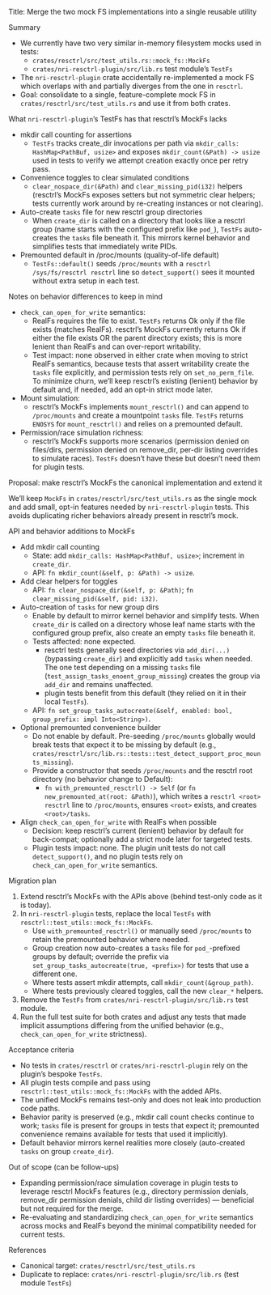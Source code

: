 Title: Merge the two mock FS implementations into a single reusable utility

Summary

- We currently have two very similar in-memory filesystem mocks used in tests:
  - `crates/resctrl/src/test_utils.rs::mock_fs::MockFs`
  - `crates/nri-resctrl-plugin/src/lib.rs` test module’s `TestFs`
- The `nri-resctrl-plugin` crate accidentally re-implemented a mock FS which overlaps with and partially diverges from the one in `resctrl`.
- Goal: consolidate to a single, feature-complete mock FS in `crates/resctrl/src/test_utils.rs` and use it from both crates.

What `nri-resctrl-plugin`’s TestFs has that resctrl’s MockFs lacks

- mkdir call counting for assertions
  - `TestFs` tracks create_dir invocations per path via `mkdir_calls: HashMap<PathBuf, usize>` and exposes `mkdir_count(&Path) -> usize` used in tests to verify we attempt creation exactly once per retry pass.
- Convenience toggles to clear simulated conditions
  - `clear_nospace_dir(&Path)` and `clear_missing_pid(i32)` helpers (resctrl’s MockFs exposes setters but not symmetric clear helpers; tests currently work around by re-creating instances or not clearing).
- Auto-create `tasks` file for new resctrl group directories
  - When `create_dir` is called on a directory that looks like a resctrl group (name starts with the configured prefix like `pod_`), `TestFs` auto-creates the `tasks` file beneath it. This mirrors kernel behavior and simplifies tests that immediately write PIDs.
- Premounted default in /proc/mounts (quality-of-life default)
  - `TestFs::default()` seeds `/proc/mounts` with a `resctrl /sys/fs/resctrl resctrl` line so `detect_support()` sees it mounted without extra setup in each test.

Notes on behavior differences to keep in mind

- `check_can_open_for_write` semantics:
  - RealFs requires the file to exist. `TestFs` returns Ok only if the file exists (matches RealFs). resctrl’s MockFs currently returns Ok if either the file exists OR the parent directory exists; this is more lenient than RealFs and can over-report writability.
  - Test impact: none observed in either crate when moving to strict RealFs semantics, because tests that assert writability create the `tasks` file explicitly, and permission tests rely on `set_no_perm_file`. To minimize churn, we’ll keep resctrl’s existing (lenient) behavior by default and, if needed, add an opt-in strict mode later.
- Mount simulation:
  - resctrl’s MockFs implements `mount_resctrl()` and can append to `/proc/mounts` and create a mountpoint `tasks` file. `TestFs` returns `ENOSYS` for `mount_resctrl()` and relies on a premounted default.
- Permission/race simulation richness:
  - resctrl’s MockFs supports more scenarios (permission denied on files/dirs, permission denied on remove_dir, per-dir listing overrides to simulate races). `TestFs` doesn’t have these but doesn’t need them for plugin tests.

Proposal: make resctrl’s MockFs the canonical implementation and extend it

We’ll keep `MockFs` in `crates/resctrl/src/test_utils.rs` as the single mock and add small, opt-in features needed by `nri-resctrl-plugin` tests. This avoids duplicating richer behaviors already present in resctrl’s mock.

API and behavior additions to MockFs

- Add mkdir call counting
  - State: add `mkdir_calls: HashMap<PathBuf, usize>`; increment in `create_dir`.
  - API: `fn mkdir_count(&self, p: &Path) -> usize`.
- Add clear helpers for toggles
  - API: `fn clear_nospace_dir(&self, p: &Path)`; `fn clear_missing_pid(&self, pid: i32)`.
- Auto-creation of `tasks` for new group dirs
  - Enable by default to mirror kernel behavior and simplify tests. When `create_dir` is called on a directory whose leaf name starts with the configured group prefix, also create an empty `tasks` file beneath it.
  - Tests affected: none expected.
    - resctrl tests generally seed directories via `add_dir(...)` (bypassing `create_dir`) and explicitly add `tasks` when needed. The one test depending on a missing `tasks` file (`test_assign_tasks_enoent_group_missing`) creates the group via `add_dir` and remains unaffected.
    - plugin tests benefit from this default (they relied on it in their local `TestFs`).
  - API: `fn set_group_tasks_autocreate(&self, enabled: bool, group_prefix: impl Into<String>)`.
- Optional premounted convenience builder
  - Do not enable by default. Pre-seeding `/proc/mounts` globally would break tests that expect it to be missing by default (e.g., `crates/resctrl/src/lib.rs::tests::test_detect_support_proc_mounts_missing`).
  - Provide a constructor that seeds `/proc/mounts` and the resctrl root directory (no behavior change to Default):
    - `fn with_premounted_resctrl() -> Self` (or `fn new_premounted_at(root: &Path)`), which writes a `resctrl <root> resctrl` line to `/proc/mounts`, ensures `<root>` exists, and creates `<root>/tasks`.
- Align `check_can_open_for_write` with RealFs when possible
  - Decision: keep resctrl’s current (lenient) behavior by default for back-compat; optionally add a strict mode later for targeted tests.
  - Plugin tests impact: none. The plugin unit tests do not call `detect_support()`, and no plugin tests rely on `check_can_open_for_write` semantics.

Migration plan

1) Extend resctrl’s MockFs with the APIs above (behind test-only code as it is today).
2) In `nri-resctrl-plugin` tests, replace the local `TestFs` with `resctrl::test_utils::mock_fs::MockFs`.
   - Use `with_premounted_resctrl()` or manually seed `/proc/mounts` to retain the premounted behavior where needed.
   - Group creation now auto-creates a `tasks` file for `pod_`-prefixed groups by default; override the prefix via `set_group_tasks_autocreate(true, <prefix>)` for tests that use a different one.
   - Where tests assert mkdir attempts, call `mkdir_count(&group_path)`.
   - Where tests previously cleared toggles, call the new `clear_*` helpers.
3) Remove the `TestFs` from `crates/nri-resctrl-plugin/src/lib.rs` test module.
4) Run the full test suite for both crates and adjust any tests that made implicit assumptions differing from the unified behavior (e.g., `check_can_open_for_write` strictness).

Acceptance criteria

- No tests in `crates/resctrl` or `crates/nri-resctrl-plugin` rely on the plugin’s bespoke `TestFs`.
- All plugin tests compile and pass using `resctrl::test_utils::mock_fs::MockFs` with the added APIs.
- The unified MockFs remains test-only and does not leak into production code paths.
- Behavior parity is preserved (e.g., mkdir call count checks continue to work; `tasks` file is present for groups in tests that expect it; premounted convenience remains available for tests that used it implicitly).
- Default behavior mirrors kernel realities more closely (auto-created `tasks` on group `create_dir`).

Out of scope (can be follow-ups)

- Expanding permission/race simulation coverage in plugin tests to leverage resctrl MockFs features (e.g., directory permission denials, remove_dir permission denials, child dir listing overrides) — beneficial but not required for the merge.
- Re-evaluating and standardizing `check_can_open_for_write` semantics across mocks and RealFs beyond the minimal compatibility needed for current tests.

References

- Canonical target: `crates/resctrl/src/test_utils.rs`
- Duplicate to replace: `crates/nri-resctrl-plugin/src/lib.rs` (test module `TestFs`)
